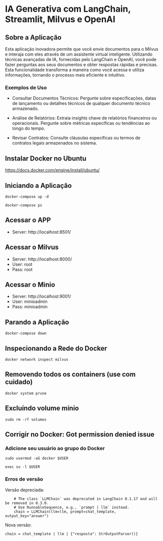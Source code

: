 # IA Generativa com LangChain, Streamlit, Milvus e OpenAI

## Sobre a Aplicação

Esta aplicação inovadora permite que você envie documentos para o Milvus e interaja com eles através de um assistente
virtual inteligente. Utilizando técnicas avançadas de IA, fornecidas pelo LangChain e OpenAI, você pode fazer perguntas
aos seus documentos e obter respostas rápidas e precisas. Esta funcionalidade transforma a maneira como você acessa e
utiliza informações, tornando o processo mais eficiente e intuitivo.

### Exemplos de Uso

- Consultar Documentos Técnicos: Pergunte sobre especificações, datas de lançamento ou detalhes técnicos de qualquer
  documento técnico armazenado.

- Análise de Relatórios: Extraia insights chave de relatórios financeiros ou operacionais. Pergunte sobre métricas
  específicas ou tendências ao longo do tempo.

- Revisar Contratos: Consulte cláusulas específicas ou termos de contratos legais armazenados no sistema.

## Instalar Docker no Ubuntu

https://docs.docker.com/engine/install/ubuntu/

## Iniciando a Aplicação

`docker-compose up -d`

`docker-compose ps`

## Acessar o APP

- Server: http://localhost:8501/

## Acessar o Milvus

- Server: http://localhost:8000/
- User: root
- Pass: root

## Acessar o Minio

- Server: http://localhost:9001/
- User: minioadmin
- Pass: minioadmin

## Parando a Aplicação

`docker-compose down`

## Inspecionando a Rede do Docker

`docker network inspect milvus`

## Removendo todos os containers (use com cuidado)

`docker system prune`

## Excluíndo volume minio
```sudo rm -rf volumes```

## Corrigir no Docker: Got permission denied issue

### Adicione seu usuário ao grupo do Docker

`sudo usermod -aG docker $USER`

`exec su -l $USER`

### Erros de versão

Versão depreciada:

```
    # The class `LLMChain` was deprecated in LangChain 0.1.17 and will be removed in 0.3.0.
    # Use RunnableSequence, e.g., `prompt | llm` instead.
    chain = LLMChain(llm=llm, prompt=chat_template, output_key="answer")
```

Nova versão:

```
chain = chat_template | llm | {"resposta": StrOutputParser()}
```

